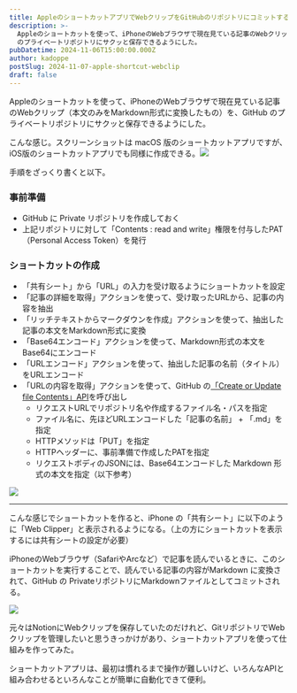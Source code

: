 ```yaml
---
title: AppleのショートカットアプリでWebクリップをGitHubのリポジトリにコミットする
description: >-
  Appleのショートカットを使って、iPhoneのWebブラウザで現在見ている記事のWebクリップ（本文のみをMarkdown形式に変換したもの）を、GitHub
  のプライベートリポジトリにサクッと保存できるようにした。
pubDatetime: 2024-11-06T15:00:00.000Z
author: kadoppe
postSlug: 2024-11-07-apple-shortcut-webclip
draft: false
---
```


Appleのショートカットを使って、iPhoneのWebブラウザで現在見ている記事のWebクリップ（本文のみをMarkdown形式に変換したもの）を、GitHub のプライベートリポジトリにサクッと保存できるようにした。

こんな感じ。スクリーンショットは macOS 版のショートカットアプリですが、iOS版のショートカットアプリでも同様に作成できる。![](/apple-shortcut-webclip.png)

手順をざっくり書くと以下。

### 事前準備

* GitHub に Private リポジトリを作成しておく
* 上記リポジトリに対して「Contents : read and write」権限を付与したPAT （Personal Access Token）を発行

### ショートカットの作成

* 「共有シート」から「URL」の入力を受け取るようにショートカットを設定
* 「記事の詳細を取得」アクションを使って、受け取ったURLから、記事の内容を抽出
* 「リッチテキストからマークダウンを作成」アクションを使って、抽出した記事の本文をMarkdown形式に変換
* 「Base64エンコード」アクションを使って、Markdown形式の本文をBase64にエンコード
* 「URLエンコード」アクションを使って、抽出した記事の名前（タイトル）をURLエンコード
* 「URLの内容を取得」アクションを使って、GitHub の[「Create or Update file Contents」API](https://docs.github.com/en/rest/repos/contents?apiVersion=2022-11-28#create-or-update-file-contents)を呼び出し
  * リクエストURLでリポジトリ名や作成するファイル名・パスを指定
  * ファイル名に、先ほどURLエンコードした「記事の名前」 + 「.md」を指定
  * HTTPメソッドは「PUT」を指定
  * HTTPヘッダーに、事前準備で作成したPATを指定
  * リクエストボディのJSONには、Base64エンコードした Markdown 形式の本文を指定（以下参考）

![](/assets/blog/apple-shortcut-webclip2.png)

***

こんな感じでショートカットを作ると、iPhone の「共有シート」に以下のように「Web Clipper」と表示されるようになる。（上の方にショートカットを表示するには共有シートの設定が必要）

iPhoneのWebブラウザ（SafariやArcなど）で記事を読んでいるときに、このショートカットを実行することで、読んでいる記事の内容がMarkdown に変換されて、GitHub の PrivateリポジトリにMarkdownファイルとしてコミットされる。

![](/assets/blog/apple-shortcut-webclip3.jpeg)

元々はNotionにWebクリップを保存していたのだけれど、GitリポジトリでWebクリップを管理したいと思うきっかけがあり、ショートカットアプリを使って仕組みを作ってみた。

ショートカットアプリは、最初は慣れるまで操作が難しいけど、いろんなAPIと組み合わせるといろんなことが簡単に自動化できて便利。
